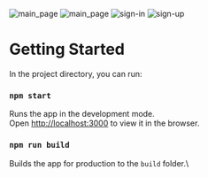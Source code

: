 ![main_page](https://github.com/Irina-Belyavskaya/markup-react/assets/99917629/084ed7e6-4a10-4f4d-b42a-38366be22cb4)
![main_page](https://github.com/Irina-Belyavskaya/markup-react/assets/99917629/ac5b6bfb-d903-4724-8820-12c32c3c9d75)
![sign-in](https://github.com/Irina-Belyavskaya/markup-react/assets/99917629/e42c02ce-7691-4af9-b13d-587891ce3de3)
![sign-up](https://github.com/Irina-Belyavskaya/markup-react/assets/99917629/716e8fd1-c4ce-408c-8ca0-e7c79e34f170)

# Getting Started

In the project directory, you can run:

### `npm start`

Runs the app in the development mode.\
Open [http://localhost:3000](http://localhost:3000) to view it in the browser.

### `npm run build`

Builds the app for production to the `build` folder.\
